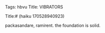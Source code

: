 Tags:  hbvu
Title: VIBRATORS
  
Title:# (haiku 170528940923)  
  
packasandare, ramirent. the foundation is solid.
